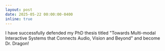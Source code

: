 ```yaml
---
layout: post
date: 2025-05-22 00:00:00-0400
inline: true
---
```


I have successfully defended my PhD thesis titled "Towards Multi-modal Interactive Systems that Connects Audio, Vision and Beyond" and become Dr. Dragon!